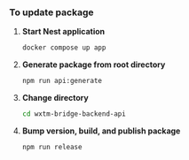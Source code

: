 ### To update package

1. **Start Nest application**

   ```sh
   docker compose up app
   ```

2. **Generate package from root directory**

   ```sh
   npm run api:generate
   ```

3. **Change directory**

   ```sh
   cd wxtm-bridge-backend-api
   ```

4. **Bump version, build, and publish package**

   ```sh
   npm run release
   ```
